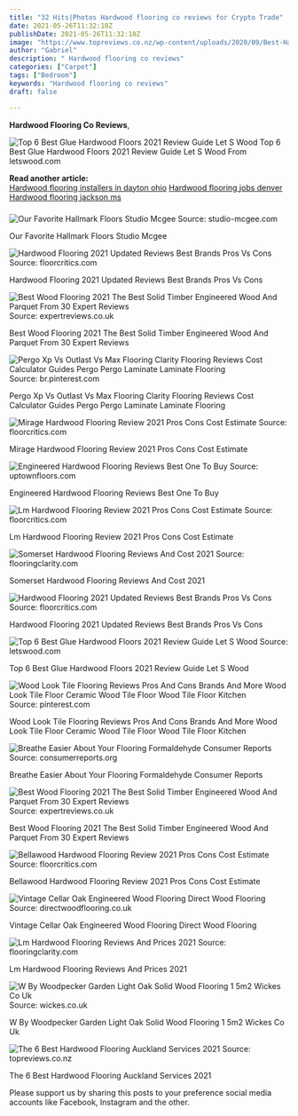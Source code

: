 ```yaml
---
title: "32 Hits|Photos Hardwood flooring co reviews for Crypto Trade"
date: 2021-05-26T11:32:10Z
publishDate: 2021-05-26T11:32:10Z
image: "https://www.topreviews.co.nz/wp-content/uploads/2020/09/Best-Hardwood-Flooring-Auckland-Services.jpg"
author: "Gabriel"
description: " Hardwood flooring co reviews"
categories: ["Carpet"]
tags: ["Bedroom"]
keywords: "Hardwood flooring co reviews"
draft: false

---
```

<!-- Head tag Code -->
**Hardwood Flooring Co Reviews**, 

![Top 6 Best Glue Hardwood Floors 2021 Review Guide Let S Wood](https://letswood.com/wp-content/uploads/2020/11/Glue-Hardwood-Floors-1.jpg "Top 6 Best Glue Hardwood Floors 2021 Review Guide Let S Wood")
Top 6 Best Glue Hardwood Floors 2021 Review Guide Let S Wood From letswood.com

**Read another article:**  
[Hardwood flooring installers in dayton ohio](/hardwood-flooring-installers-in-dayton-ohio/)
[Hardwood flooring jobs denver](/hardwood-flooring-jobs-denver/)
[Hardwood flooring jackson ms](/hardwood-flooring-jackson-ms/)




### 

 


![Our Favorite Hallmark Floors Studio Mcgee](http://studio-mcgee.com/app/uploads/2020/09/img_5f5f7959a41ea.jpg "Our Favorite Hallmark Floors Studio Mcgee")
Source: studio-mcgee.com

Our Favorite Hallmark Floors Studio Mcgee  

![Hardwood Flooring 2021 Updated Reviews Best Brands Pros Vs Cons](https://floorcritics.com/wp-content/uploads/2017/03/hardwood-flooring-reviews.jpg "Hardwood Flooring 2021 Updated Reviews Best Brands Pros Vs Cons")
Source: floorcritics.com

Hardwood Flooring 2021 Updated Reviews Best Brands Pros Vs Cons  

![Best Wood Flooring 2021 The Best Solid Timber Engineered Wood And Parquet From 30 Expert Reviews](https://cdn1.expertreviews.co.uk/sites/expertreviews/files/styles/er_main_wide/public/2021/05/best_wood_flooring_bq_goodhome_skanor.jpg?itok=eMyC5YN6 "Best Wood Flooring 2021 The Best Solid Timber Engineered Wood And Parquet From 30 Expert Reviews")
Source: expertreviews.co.uk

Best Wood Flooring 2021 The Best Solid Timber Engineered Wood And Parquet From 30 Expert Reviews  

![Pergo Xp Vs Outlast Vs Max Flooring Clarity Flooring Reviews Cost Calculator Guides Pergo Pergo Laminate Laminate Flooring](https://i.pinimg.com/originals/0e/c5/dc/0ec5dc80b50aba18ca3e7d52a7399b47.jpg "Pergo Xp Vs Outlast Vs Max Flooring Clarity Flooring Reviews Cost Calculator Guides Pergo Pergo Laminate Laminate Flooring")
Source: br.pinterest.com

Pergo Xp Vs Outlast Vs Max Flooring Clarity Flooring Reviews Cost Calculator Guides Pergo Pergo Laminate Laminate Flooring  

![Mirage Hardwood Flooring Review 2021 Pros Cons Cost Estimate](https://floorcritics.com/wp-content/uploads/2019/11/Mirage-Hardwood-Flooring-Review.jpg "Mirage Hardwood Flooring Review 2021 Pros Cons Cost Estimate")
Source: floorcritics.com

Mirage Hardwood Flooring Review 2021 Pros Cons Cost Estimate  

![Engineered Hardwood Flooring Reviews Best One To Buy](http://www.uptownfloors.com/images/engineered-flooring-reviews.jpg "Engineered Hardwood Flooring Reviews Best One To Buy")
Source: uptownfloors.com

Engineered Hardwood Flooring Reviews Best One To Buy  

![Lm Hardwood Flooring Review 2021 Pros Cons Cost Estimate](https://floorcritics.com/wp-content/uploads/2019/11/LM-Hardwood-Flooring-Review.jpg "Lm Hardwood Flooring Review 2021 Pros Cons Cost Estimate")
Source: floorcritics.com

Lm Hardwood Flooring Review 2021 Pros Cons Cost Estimate  

![Somerset Hardwood Flooring Reviews And Cost 2021](https://www.flooringclarity.com/wp-content/uploads/2019/10/HardWood-Somerset-Banner-800x400.jpg "Somerset Hardwood Flooring Reviews And Cost 2021")
Source: flooringclarity.com

Somerset Hardwood Flooring Reviews And Cost 2021  

![Hardwood Flooring 2021 Updated Reviews Best Brands Pros Vs Cons](https://floorcritics.com/wp-content/uploads/2018/01/Hardwood-Flooring-Reviews.jpg "Hardwood Flooring 2021 Updated Reviews Best Brands Pros Vs Cons")
Source: floorcritics.com

Hardwood Flooring 2021 Updated Reviews Best Brands Pros Vs Cons  

![Top 6 Best Glue Hardwood Floors 2021 Review Guide Let S Wood](https://letswood.com/wp-content/uploads/2020/11/Glue-Hardwood-Floors-1.jpg "Top 6 Best Glue Hardwood Floors 2021 Review Guide Let S Wood")
Source: letswood.com

Top 6 Best Glue Hardwood Floors 2021 Review Guide Let S Wood  

![Wood Look Tile Flooring Reviews Pros And Cons Brands And More Wood Look Tile Floor Ceramic Wood Tile Floor Wood Tile Floor Kitchen](https://i.pinimg.com/originals/6f/49/cc/6f49cc2b57ba952bebe053560450b2dd.jpg "Wood Look Tile Flooring Reviews Pros And Cons Brands And More Wood Look Tile Floor Ceramic Wood Tile Floor Wood Tile Floor Kitchen")
Source: pinterest.com

Wood Look Tile Flooring Reviews Pros And Cons Brands And More Wood Look Tile Floor Ceramic Wood Tile Floor Wood Tile Floor Kitchen  

![Breathe Easier About Your Flooring Formaldehyde Consumer Reports](https://f1.media.brightcove.com/8/1078702682/1078702682_5106855119001_1608CRTV-Formaldehyde-Flooring-Still-2016-08-31-16-22.jpg?pubId=1078702682&amp;videoId=5106853819001 "Breathe Easier About Your Flooring Formaldehyde Consumer Reports")
Source: consumerreports.org

Breathe Easier About Your Flooring Formaldehyde Consumer Reports  

![Best Wood Flooring 2021 The Best Solid Timber Engineered Wood And Parquet From 30 Expert Reviews](https://cdn2.expertreviews.co.uk/sites/expertreviews/files/styles/er_main_wide/public/2021/05/best_wood_flooring_home_choice_european_rustic_oak_flooring.jpg?itok=erLvQIHO "Best Wood Flooring 2021 The Best Solid Timber Engineered Wood And Parquet From 30 Expert Reviews")
Source: expertreviews.co.uk

Best Wood Flooring 2021 The Best Solid Timber Engineered Wood And Parquet From 30 Expert Reviews  

![Bellawood Hardwood Flooring Review 2021 Pros Cons Cost Estimate](https://floorcritics.com/wp-content/uploads/2019/02/Bellawood-Hardwood-Flooring-Review.jpg "Bellawood Hardwood Flooring Review 2021 Pros Cons Cost Estimate")
Source: floorcritics.com

Bellawood Hardwood Flooring Review 2021 Pros Cons Cost Estimate  

![Vintage Cellar Oak Engineered Wood Flooring Direct Wood Flooring](https://www.directwoodflooring.co.uk/media/catalog/product/cache/c486f3c3ca16cb41d29ab6285e057f37/w/6/w64463x_vintage_cellar_oak_1.jpg "Vintage Cellar Oak Engineered Wood Flooring Direct Wood Flooring")
Source: directwoodflooring.co.uk

Vintage Cellar Oak Engineered Wood Flooring Direct Wood Flooring  

![Lm Hardwood Flooring Reviews And Prices 2021](https://www.flooringclarity.com/wp-content/uploads/2019/12/Hardwood-LM-Banner-800x400-1.jpg "Lm Hardwood Flooring Reviews And Prices 2021")
Source: flooringclarity.com

Lm Hardwood Flooring Reviews And Prices 2021  

![W By Woodpecker Garden Light Oak Solid Wood Flooring 1 5m2 Wickes Co Uk](https://s7g10.scene7.com/is/image/wickes/largeNormal/Solid-Wood-Flooring-W-by-Woodpecker-Garden-Light-Oak-Solid-Wood-Flooring-1-5m2~GPID_1100448119_00?defaultImage=wickes/2018-Wickes-Missing-Product-650x650 "W By Woodpecker Garden Light Oak Solid Wood Flooring 1 5m2 Wickes Co Uk")
Source: wickes.co.uk

W By Woodpecker Garden Light Oak Solid Wood Flooring 1 5m2 Wickes Co Uk  

![The 6 Best Hardwood Flooring Auckland Services 2021](https://www.topreviews.co.nz/wp-content/uploads/2020/09/Best-Hardwood-Flooring-Auckland-Services.jpg "The 6 Best Hardwood Flooring Auckland Services 2021")
Source: topreviews.co.nz

The 6 Best Hardwood Flooring Auckland Services 2021  

Please support us by sharing this posts to your preference social media accounts like Facebook, Instagram and the other.

